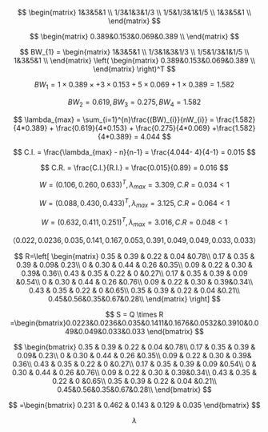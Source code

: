 $$
\begin{matrix}
1&3&5&1 \\
1/3&1&3&1/3 \\
1/5&1/3&1&1/5 \\
1&3&5&1 \\
\end{matrix}
$$

$$
\begin{matrix}
0.389&0.153&0.069&0.389 \\
\end{matrix}
$$

$$
BW_{1} = \begin{matrix}
1&3&5&1 \\
1/3&1&3&1/3 \\
1/5&1/3&1&1/5 \\
1&3&5&1 \\
\end{matrix}
\left(
\begin{matrix}
0.389&0.153&0.069&0.389 \\
\end{matrix}
\right)^T
$$

$$
BW_1 = 1 \times 0.389 \times + 3 \times 0.153 + 5 \times 0.069 + 1 \times 0.389 = 1.582
$$

$$
BW_2 = 0.619,BW_3 = 0.275,BW_4 = 1.582
$$

$$
\lambda_{max} = \sum_{i=1}^{n}\frac{(BW)_{i}}{nW_{i}} = \frac{1.582}{4*0.389} + \frac{0.619}{4*0.153} + \frac{0.275}{4*0.069} +\frac{1.582}{4*0.389} = 4.044
$$

$$
C.I. = \frac{\lambda_{max} - n}{n-1} = \frac{4.044- 4}{4-1} = 0.015
$$

$$
C.R. = \frac{C.I.}{R.I.} = \frac{0.015}{0.89} = 0.016
$$

$$
W = (0.106,0.260,0.633)^{T},\lambda_{max} = 3.309,C.R = 0.034 < 1
$$

$$
W = (0.088,0.430,0.433)^{T},\lambda_{max} = 3.125,C.R = 0.064 < 1
$$

$$
W = (0.632,0.411,0.251)^{T},\lambda_{max} = 3.016,C.R = 0.048 < 1
$$

$$
（0.022,0.0236,0.035,0.141,0.167,0.053,0.391,0.049,0.049,0.033,0.033）
$$

$$
R=\left[ \begin{matrix} 
0.35 & 0.39 & 0.22 & 0.04 &0.78\\ 
0.17 & 0.35 & 0.39 & 0.09& 0.23\\
0 & 0.30 & 0.44 & 0.26 &0.35\\ 
0.09 & 0.22 & 0.30 & 0.39& 0.36\\ 
0.43 & 0.35 & 0.22 & 0 &0.27\\ 
0.17 & 0.35 & 0.39 & 0.09 &0.54\\
0 & 0.30 & 0.44 & 0.26 &0.76\\ 
0.09 & 0.22 & 0.30 & 0.39&0.34\\ 
0.43 & 0.35 & 0.22 & 0 &0.65\\ 
0.35 & 0.39 & 0.22 & 0.04 &0.21\\ 
0.45&0.56&0.35&0.67&0.28\\
\end{matrix} \right]
$$

$$
S = Q \times R =\begin{bmatrix}0.0223&0.0236&0.035&0.1411&0.1676&0.0532&0.3910&0.049&0.049&0.033&0.033
\end{bmatrix}
$$

$$
\begin{bmatrix}
0.35 & 0.39 & 0.22 & 0.04 &0.78\\ 
0.17 & 0.35 & 0.39 & 0.09& 0.23\\
0 & 0.30 & 0.44 & 0.26 &0.35\\ 
0.09 & 0.22 & 0.30 & 0.39& 0.36\\ 
0.43 & 0.35 & 0.22 & 0 &0.27\\ 
0.17 & 0.35 & 0.39 & 0.09 &0.54\\
0 & 0.30 & 0.44 & 0.26 &0.76\\ 
0.09 & 0.22 & 0.30 & 0.39&0.34\\ 
0.43 & 0.35 & 0.22 & 0 &0.65\\ 
0.35 & 0.39 & 0.22 & 0.04 &0.21\\ 
0.45&0.56&0.35&0.67&0.28\\
\end{bmatrix}
$$

$$
=\begin{bmatrix}
0.231 & 0.462 & 0.143 & 0.129 & 0.035
\end{bmatrix}
$$

$$
\lambda
$$

